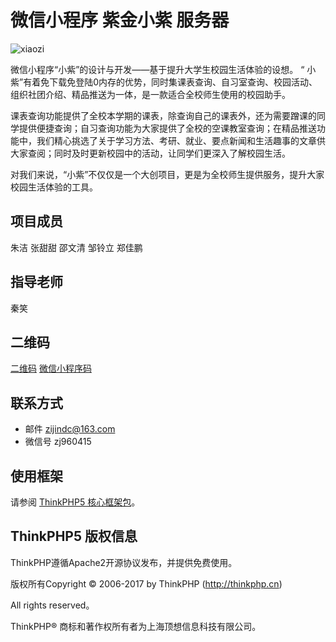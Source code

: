 微信小程序 紫金小紫 服务器
===============
![xiaozi](https://www.zjxiaozi.xin/image/util/xiaozi.png)

微信小程序“小紫”的设计与开发——基于提升大学生校园生活体验的设想。
“
小紫”有着免下载免登陆0内存的优势，同时集课表查询、自习室查询、校园活动、组织社团介绍、精品推送为一体，是一款适合全校师生使用的校园助手。

课表查询功能提供了全校本学期的课表，除查询自己的课表外，还为需要蹭课的同学提供便捷查询；自习查询功能为大家提供了全校的空课教室查询；在精品推送功能中，我们精心挑选了关于学习方法、考研、就业、要点新闻和生活趣事的文章供大家查阅；同时及时更新校园中的活动，让同学们更深入了解校园生活。

对我们来说，“小紫”不仅仅是一个大创项目，更是为全校师生提供服务，提升大家校园生活体验的工具。

## 项目成员
朱洁
张甜甜
邵文清
邹铃立
郑佳鹏

## 指导老师
秦笑

## 二维码
[二维码](https://www.zjxiaozi.xin/image/util/QRcode.jpg)
[微信小程序码](https://www.zjxiaozi.xin/image/util/MiniProgramCode.jpg)

## 联系方式
* 邮件 zijindc@163.com
* 微信号 zj960415

## 使用框架
请参阅 [ThinkPHP5 核心框架包](https://github.com/top-think/framework)。

## ThinkPHP5 版权信息

ThinkPHP遵循Apache2开源协议发布，并提供免费使用。

版权所有Copyright © 2006-2017 by ThinkPHP (http://thinkphp.cn)

All rights reserved。

ThinkPHP® 商标和著作权所有者为上海顶想信息科技有限公司。
